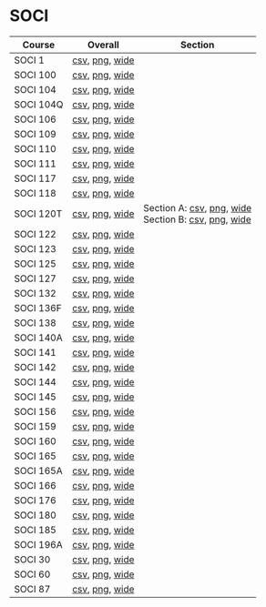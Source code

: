 # SOCI

| Course | Overall | Section |
| ------ | ------- | ------- |
| SOCI 1 | [csv](https://github.com/UCSD-Historical-Enrollment-Data/2022Fall/blob/main/overall/SOCI%201.csv), [png](https://raw.githubusercontent.com/UCSD-Historical-Enrollment-Data/2022Fall/main/plot_overall/SOCI%201.png), [wide](https://raw.githubusercontent.com/UCSD-Historical-Enrollment-Data/2022Fall/main/plot_overall_wide/SOCI%201.png) |  |
| SOCI 100 | [csv](https://github.com/UCSD-Historical-Enrollment-Data/2022Fall/blob/main/overall/SOCI%20100.csv), [png](https://raw.githubusercontent.com/UCSD-Historical-Enrollment-Data/2022Fall/main/plot_overall/SOCI%20100.png), [wide](https://raw.githubusercontent.com/UCSD-Historical-Enrollment-Data/2022Fall/main/plot_overall_wide/SOCI%20100.png) |  |
| SOCI 104 | [csv](https://github.com/UCSD-Historical-Enrollment-Data/2022Fall/blob/main/overall/SOCI%20104.csv), [png](https://raw.githubusercontent.com/UCSD-Historical-Enrollment-Data/2022Fall/main/plot_overall/SOCI%20104.png), [wide](https://raw.githubusercontent.com/UCSD-Historical-Enrollment-Data/2022Fall/main/plot_overall_wide/SOCI%20104.png) |  |
| SOCI 104Q | [csv](https://github.com/UCSD-Historical-Enrollment-Data/2022Fall/blob/main/overall/SOCI%20104Q.csv), [png](https://raw.githubusercontent.com/UCSD-Historical-Enrollment-Data/2022Fall/main/plot_overall/SOCI%20104Q.png), [wide](https://raw.githubusercontent.com/UCSD-Historical-Enrollment-Data/2022Fall/main/plot_overall_wide/SOCI%20104Q.png) |  |
| SOCI 106 | [csv](https://github.com/UCSD-Historical-Enrollment-Data/2022Fall/blob/main/overall/SOCI%20106.csv), [png](https://raw.githubusercontent.com/UCSD-Historical-Enrollment-Data/2022Fall/main/plot_overall/SOCI%20106.png), [wide](https://raw.githubusercontent.com/UCSD-Historical-Enrollment-Data/2022Fall/main/plot_overall_wide/SOCI%20106.png) |  |
| SOCI 109 | [csv](https://github.com/UCSD-Historical-Enrollment-Data/2022Fall/blob/main/overall/SOCI%20109.csv), [png](https://raw.githubusercontent.com/UCSD-Historical-Enrollment-Data/2022Fall/main/plot_overall/SOCI%20109.png), [wide](https://raw.githubusercontent.com/UCSD-Historical-Enrollment-Data/2022Fall/main/plot_overall_wide/SOCI%20109.png) |  |
| SOCI 110 | [csv](https://github.com/UCSD-Historical-Enrollment-Data/2022Fall/blob/main/overall/SOCI%20110.csv), [png](https://raw.githubusercontent.com/UCSD-Historical-Enrollment-Data/2022Fall/main/plot_overall/SOCI%20110.png), [wide](https://raw.githubusercontent.com/UCSD-Historical-Enrollment-Data/2022Fall/main/plot_overall_wide/SOCI%20110.png) |  |
| SOCI 111 | [csv](https://github.com/UCSD-Historical-Enrollment-Data/2022Fall/blob/main/overall/SOCI%20111.csv), [png](https://raw.githubusercontent.com/UCSD-Historical-Enrollment-Data/2022Fall/main/plot_overall/SOCI%20111.png), [wide](https://raw.githubusercontent.com/UCSD-Historical-Enrollment-Data/2022Fall/main/plot_overall_wide/SOCI%20111.png) |  |
| SOCI 117 | [csv](https://github.com/UCSD-Historical-Enrollment-Data/2022Fall/blob/main/overall/SOCI%20117.csv), [png](https://raw.githubusercontent.com/UCSD-Historical-Enrollment-Data/2022Fall/main/plot_overall/SOCI%20117.png), [wide](https://raw.githubusercontent.com/UCSD-Historical-Enrollment-Data/2022Fall/main/plot_overall_wide/SOCI%20117.png) |  |
| SOCI 118 | [csv](https://github.com/UCSD-Historical-Enrollment-Data/2022Fall/blob/main/overall/SOCI%20118.csv), [png](https://raw.githubusercontent.com/UCSD-Historical-Enrollment-Data/2022Fall/main/plot_overall/SOCI%20118.png), [wide](https://raw.githubusercontent.com/UCSD-Historical-Enrollment-Data/2022Fall/main/plot_overall_wide/SOCI%20118.png) |  |
| SOCI 120T | [csv](https://github.com/UCSD-Historical-Enrollment-Data/2022Fall/blob/main/overall/SOCI%20120T.csv), [png](https://raw.githubusercontent.com/UCSD-Historical-Enrollment-Data/2022Fall/main/plot_overall/SOCI%20120T.png), [wide](https://raw.githubusercontent.com/UCSD-Historical-Enrollment-Data/2022Fall/main/plot_overall_wide/SOCI%20120T.png) | Section A: [csv](https://github.com/UCSD-Historical-Enrollment-Data/2022Fall/blob/main/section/SOCI%20120T_A.csv), [png](https://raw.githubusercontent.com/UCSD-Historical-Enrollment-Data/2022Fall/main/plot_section/SOCI%20120T_A.png), [wide](https://raw.githubusercontent.com/UCSD-Historical-Enrollment-Data/2022Fall/main/plot_section_wide/SOCI%20120T_A.png)<br>Section B: [csv](https://github.com/UCSD-Historical-Enrollment-Data/2022Fall/blob/main/section/SOCI%20120T_B.csv), [png](https://raw.githubusercontent.com/UCSD-Historical-Enrollment-Data/2022Fall/main/plot_section/SOCI%20120T_B.png), [wide](https://raw.githubusercontent.com/UCSD-Historical-Enrollment-Data/2022Fall/main/plot_section_wide/SOCI%20120T_B.png) |
| SOCI 122 | [csv](https://github.com/UCSD-Historical-Enrollment-Data/2022Fall/blob/main/overall/SOCI%20122.csv), [png](https://raw.githubusercontent.com/UCSD-Historical-Enrollment-Data/2022Fall/main/plot_overall/SOCI%20122.png), [wide](https://raw.githubusercontent.com/UCSD-Historical-Enrollment-Data/2022Fall/main/plot_overall_wide/SOCI%20122.png) |  |
| SOCI 123 | [csv](https://github.com/UCSD-Historical-Enrollment-Data/2022Fall/blob/main/overall/SOCI%20123.csv), [png](https://raw.githubusercontent.com/UCSD-Historical-Enrollment-Data/2022Fall/main/plot_overall/SOCI%20123.png), [wide](https://raw.githubusercontent.com/UCSD-Historical-Enrollment-Data/2022Fall/main/plot_overall_wide/SOCI%20123.png) |  |
| SOCI 125 | [csv](https://github.com/UCSD-Historical-Enrollment-Data/2022Fall/blob/main/overall/SOCI%20125.csv), [png](https://raw.githubusercontent.com/UCSD-Historical-Enrollment-Data/2022Fall/main/plot_overall/SOCI%20125.png), [wide](https://raw.githubusercontent.com/UCSD-Historical-Enrollment-Data/2022Fall/main/plot_overall_wide/SOCI%20125.png) |  |
| SOCI 127 | [csv](https://github.com/UCSD-Historical-Enrollment-Data/2022Fall/blob/main/overall/SOCI%20127.csv), [png](https://raw.githubusercontent.com/UCSD-Historical-Enrollment-Data/2022Fall/main/plot_overall/SOCI%20127.png), [wide](https://raw.githubusercontent.com/UCSD-Historical-Enrollment-Data/2022Fall/main/plot_overall_wide/SOCI%20127.png) |  |
| SOCI 132 | [csv](https://github.com/UCSD-Historical-Enrollment-Data/2022Fall/blob/main/overall/SOCI%20132.csv), [png](https://raw.githubusercontent.com/UCSD-Historical-Enrollment-Data/2022Fall/main/plot_overall/SOCI%20132.png), [wide](https://raw.githubusercontent.com/UCSD-Historical-Enrollment-Data/2022Fall/main/plot_overall_wide/SOCI%20132.png) |  |
| SOCI 136F | [csv](https://github.com/UCSD-Historical-Enrollment-Data/2022Fall/blob/main/overall/SOCI%20136F.csv), [png](https://raw.githubusercontent.com/UCSD-Historical-Enrollment-Data/2022Fall/main/plot_overall/SOCI%20136F.png), [wide](https://raw.githubusercontent.com/UCSD-Historical-Enrollment-Data/2022Fall/main/plot_overall_wide/SOCI%20136F.png) |  |
| SOCI 138 | [csv](https://github.com/UCSD-Historical-Enrollment-Data/2022Fall/blob/main/overall/SOCI%20138.csv), [png](https://raw.githubusercontent.com/UCSD-Historical-Enrollment-Data/2022Fall/main/plot_overall/SOCI%20138.png), [wide](https://raw.githubusercontent.com/UCSD-Historical-Enrollment-Data/2022Fall/main/plot_overall_wide/SOCI%20138.png) |  |
| SOCI 140A | [csv](https://github.com/UCSD-Historical-Enrollment-Data/2022Fall/blob/main/overall/SOCI%20140A.csv), [png](https://raw.githubusercontent.com/UCSD-Historical-Enrollment-Data/2022Fall/main/plot_overall/SOCI%20140A.png), [wide](https://raw.githubusercontent.com/UCSD-Historical-Enrollment-Data/2022Fall/main/plot_overall_wide/SOCI%20140A.png) |  |
| SOCI 141 | [csv](https://github.com/UCSD-Historical-Enrollment-Data/2022Fall/blob/main/overall/SOCI%20141.csv), [png](https://raw.githubusercontent.com/UCSD-Historical-Enrollment-Data/2022Fall/main/plot_overall/SOCI%20141.png), [wide](https://raw.githubusercontent.com/UCSD-Historical-Enrollment-Data/2022Fall/main/plot_overall_wide/SOCI%20141.png) |  |
| SOCI 142 | [csv](https://github.com/UCSD-Historical-Enrollment-Data/2022Fall/blob/main/overall/SOCI%20142.csv), [png](https://raw.githubusercontent.com/UCSD-Historical-Enrollment-Data/2022Fall/main/plot_overall/SOCI%20142.png), [wide](https://raw.githubusercontent.com/UCSD-Historical-Enrollment-Data/2022Fall/main/plot_overall_wide/SOCI%20142.png) |  |
| SOCI 144 | [csv](https://github.com/UCSD-Historical-Enrollment-Data/2022Fall/blob/main/overall/SOCI%20144.csv), [png](https://raw.githubusercontent.com/UCSD-Historical-Enrollment-Data/2022Fall/main/plot_overall/SOCI%20144.png), [wide](https://raw.githubusercontent.com/UCSD-Historical-Enrollment-Data/2022Fall/main/plot_overall_wide/SOCI%20144.png) |  |
| SOCI 145 | [csv](https://github.com/UCSD-Historical-Enrollment-Data/2022Fall/blob/main/overall/SOCI%20145.csv), [png](https://raw.githubusercontent.com/UCSD-Historical-Enrollment-Data/2022Fall/main/plot_overall/SOCI%20145.png), [wide](https://raw.githubusercontent.com/UCSD-Historical-Enrollment-Data/2022Fall/main/plot_overall_wide/SOCI%20145.png) |  |
| SOCI 156 | [csv](https://github.com/UCSD-Historical-Enrollment-Data/2022Fall/blob/main/overall/SOCI%20156.csv), [png](https://raw.githubusercontent.com/UCSD-Historical-Enrollment-Data/2022Fall/main/plot_overall/SOCI%20156.png), [wide](https://raw.githubusercontent.com/UCSD-Historical-Enrollment-Data/2022Fall/main/plot_overall_wide/SOCI%20156.png) |  |
| SOCI 159 | [csv](https://github.com/UCSD-Historical-Enrollment-Data/2022Fall/blob/main/overall/SOCI%20159.csv), [png](https://raw.githubusercontent.com/UCSD-Historical-Enrollment-Data/2022Fall/main/plot_overall/SOCI%20159.png), [wide](https://raw.githubusercontent.com/UCSD-Historical-Enrollment-Data/2022Fall/main/plot_overall_wide/SOCI%20159.png) |  |
| SOCI 160 | [csv](https://github.com/UCSD-Historical-Enrollment-Data/2022Fall/blob/main/overall/SOCI%20160.csv), [png](https://raw.githubusercontent.com/UCSD-Historical-Enrollment-Data/2022Fall/main/plot_overall/SOCI%20160.png), [wide](https://raw.githubusercontent.com/UCSD-Historical-Enrollment-Data/2022Fall/main/plot_overall_wide/SOCI%20160.png) |  |
| SOCI 165 | [csv](https://github.com/UCSD-Historical-Enrollment-Data/2022Fall/blob/main/overall/SOCI%20165.csv), [png](https://raw.githubusercontent.com/UCSD-Historical-Enrollment-Data/2022Fall/main/plot_overall/SOCI%20165.png), [wide](https://raw.githubusercontent.com/UCSD-Historical-Enrollment-Data/2022Fall/main/plot_overall_wide/SOCI%20165.png) |  |
| SOCI 165A | [csv](https://github.com/UCSD-Historical-Enrollment-Data/2022Fall/blob/main/overall/SOCI%20165A.csv), [png](https://raw.githubusercontent.com/UCSD-Historical-Enrollment-Data/2022Fall/main/plot_overall/SOCI%20165A.png), [wide](https://raw.githubusercontent.com/UCSD-Historical-Enrollment-Data/2022Fall/main/plot_overall_wide/SOCI%20165A.png) |  |
| SOCI 166 | [csv](https://github.com/UCSD-Historical-Enrollment-Data/2022Fall/blob/main/overall/SOCI%20166.csv), [png](https://raw.githubusercontent.com/UCSD-Historical-Enrollment-Data/2022Fall/main/plot_overall/SOCI%20166.png), [wide](https://raw.githubusercontent.com/UCSD-Historical-Enrollment-Data/2022Fall/main/plot_overall_wide/SOCI%20166.png) |  |
| SOCI 176 | [csv](https://github.com/UCSD-Historical-Enrollment-Data/2022Fall/blob/main/overall/SOCI%20176.csv), [png](https://raw.githubusercontent.com/UCSD-Historical-Enrollment-Data/2022Fall/main/plot_overall/SOCI%20176.png), [wide](https://raw.githubusercontent.com/UCSD-Historical-Enrollment-Data/2022Fall/main/plot_overall_wide/SOCI%20176.png) |  |
| SOCI 180 | [csv](https://github.com/UCSD-Historical-Enrollment-Data/2022Fall/blob/main/overall/SOCI%20180.csv), [png](https://raw.githubusercontent.com/UCSD-Historical-Enrollment-Data/2022Fall/main/plot_overall/SOCI%20180.png), [wide](https://raw.githubusercontent.com/UCSD-Historical-Enrollment-Data/2022Fall/main/plot_overall_wide/SOCI%20180.png) |  |
| SOCI 185 | [csv](https://github.com/UCSD-Historical-Enrollment-Data/2022Fall/blob/main/overall/SOCI%20185.csv), [png](https://raw.githubusercontent.com/UCSD-Historical-Enrollment-Data/2022Fall/main/plot_overall/SOCI%20185.png), [wide](https://raw.githubusercontent.com/UCSD-Historical-Enrollment-Data/2022Fall/main/plot_overall_wide/SOCI%20185.png) |  |
| SOCI 196A | [csv](https://github.com/UCSD-Historical-Enrollment-Data/2022Fall/blob/main/overall/SOCI%20196A.csv), [png](https://raw.githubusercontent.com/UCSD-Historical-Enrollment-Data/2022Fall/main/plot_overall/SOCI%20196A.png), [wide](https://raw.githubusercontent.com/UCSD-Historical-Enrollment-Data/2022Fall/main/plot_overall_wide/SOCI%20196A.png) |  |
| SOCI 30 | [csv](https://github.com/UCSD-Historical-Enrollment-Data/2022Fall/blob/main/overall/SOCI%2030.csv), [png](https://raw.githubusercontent.com/UCSD-Historical-Enrollment-Data/2022Fall/main/plot_overall/SOCI%2030.png), [wide](https://raw.githubusercontent.com/UCSD-Historical-Enrollment-Data/2022Fall/main/plot_overall_wide/SOCI%2030.png) |  |
| SOCI 60 | [csv](https://github.com/UCSD-Historical-Enrollment-Data/2022Fall/blob/main/overall/SOCI%2060.csv), [png](https://raw.githubusercontent.com/UCSD-Historical-Enrollment-Data/2022Fall/main/plot_overall/SOCI%2060.png), [wide](https://raw.githubusercontent.com/UCSD-Historical-Enrollment-Data/2022Fall/main/plot_overall_wide/SOCI%2060.png) |  |
| SOCI 87 | [csv](https://github.com/UCSD-Historical-Enrollment-Data/2022Fall/blob/main/overall/SOCI%2087.csv), [png](https://raw.githubusercontent.com/UCSD-Historical-Enrollment-Data/2022Fall/main/plot_overall/SOCI%2087.png), [wide](https://raw.githubusercontent.com/UCSD-Historical-Enrollment-Data/2022Fall/main/plot_overall_wide/SOCI%2087.png) |  |
